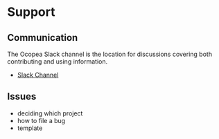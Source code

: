 # Support

## Communication

The Ocopea Slack channel is the location for discussions covering both contributing and using information.

* [Slack Channel](https://slack.com)


## Issues

* deciding which project
* how to file a bug
* template

